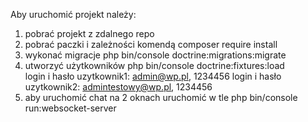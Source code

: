 Aby uruchomić projekt należy:
1. pobrać projekt z zdalnego repo
2. pobrać paczki i zależności komendą composer require install
3. wykonać migracje php bin/console doctrine:migrations:migrate
4. utworzyć użytkowników php bin/console doctrine:fixtures:load                                   
login i hasło uzytkownik1: admin@wp.pl, 1234456
login i hasło uzytkownik2: admintestowy@wp.pl, 1234456
5. aby uruchomić chat na 2 oknach uruchomić w tle  php bin/console run:websocket-server                                      
